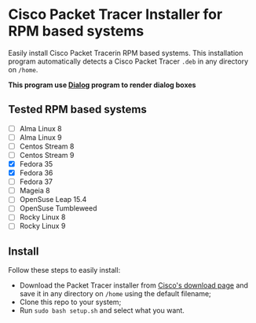 # Cisco Packet Tracer Installer for RPM based systems

Easily install Cisco Packet Tracerin RPM based systems. This installation program automatically detects a Cisco Packet Tracer `.deb` in any directory on `/home`.

**This program use [Dialog](https://linux.die.net/man/1/dialog) program to render dialog boxes**

## Tested RPM based systems

- [ ] Alma Linux 8  
- [ ] Alma Linux 9  
- [ ] Centos Stream 8  
- [ ] Centos Stream 9  
- [x] Fedora 35  
- [x] Fedora 36  
- [ ] Fedora 37  
- [ ] Mageia 8  
- [ ] OpenSuse Leap 15.4  
- [ ] OpenSuse Tumbleweed  
- [ ] Rocky Linux 8  
- [ ] Rocky Linux 9  

## Install

Follow these steps to easily install:

-   Download the Packet Tracer installer from [Cisco's download page](https://www.netacad.com/portal/node/488) and save it in any directory on `/home` using the default filename;
-   Clone this repo to your system;
-   Run `sudo bash setup.sh` and select what you want.
